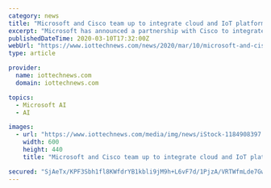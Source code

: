 ```yaml
---
category: news
title: "Microsoft and Cisco team up to integrate cloud and IoT platforms"
excerpt: "Microsoft has announced a partnership with Cisco to integrate its Azure cloud ... It is focusing on offering customers a fully integrated solution that gives access to powerful design tools, advance analytics, global connectivity and cognitive services for analysing IoT data. In November 2019, Cisco made an unspecified investment on Titan ..."
publishedDateTime: 2020-03-10T17:32:00Z
webUrl: "https://www.iottechnews.com/news/2020/mar/10/microsoft-and-cisco-team-integrate-cloud-and-iot-platforms/"
type: article

provider:
  name: iottechnews.com
  domain: iottechnews.com

topics:
  - Microsoft AI
  - AI

images:
  - url: "https://www.iottechnews.com/media/img/news/iStock-1184908397.jpg.600x600_q96.png"
    width: 600
    height: 440
    title: "Microsoft and Cisco team up to integrate cloud and IoT platforms"

secured: "SjAeTx/KPF3Sbh1fl8KWfdrYB1kbli9jM9h+L6vF7d/1PjzA/VRTWfmLde7GwaNby0g5CImnTpGUa2YZC85ZAAPeVnElTt1WQyX6YxhuDHgL6r6v+h17Bqedry1ziBse85q+uH5n5IxZ4fT0w84R20taDShREHjnYtbaPNL6foEQeV97NoEswobaeLh+hi8/Ugk9/vnZabpj+3uFmwd9VnPBA5UERqciOmDWRUbu7Tqy69RLSTN8qONrBcIXajoqmTejf7zmPYMRb07+V4vyu4/qmIdKdv8ysisod4AfXDw4NgMCQtOKN8uuduMc5QeY;2ElHefZOIV8+wQvX5a/40A=="
---
```


